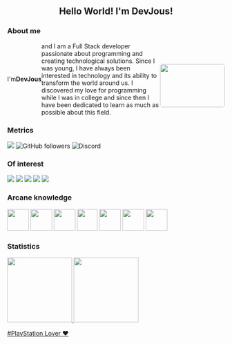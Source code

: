 <!--## Hola, soy <a href="https://github.com/Josix5" target="_blank">Josix</a>!-->
## <center>Hello World! I'm DevJous!</center>


### About me

<p style="display: flex; align-items: center;">
    I'm <b>DevJous</b> and I am a Full Stack developer passionate about programming 
    and creating technological solutions. Since I was young, I have always been interested 
    in technology and its ability to transform the world around us. I discovered my love 
    for programming while I was in college and since then I have been dedicated to learn as
    much as possible about this field.
  <img src="https://raw.githubusercontent.com/gist/vininjr/d29bb07bdadb41e4b0923bc8fa748b1a/raw/88f20c9d749d756be63f22b09f3c4ac570bc5101/programming.gif" style="width:150px; height: 100px; border-radius: 5px; margin-top: 6%">
</p>

### Metrics

![](https://komarev.com/ghpvc/?username=DevJous&color=green)
![GitHub followers](https://img.shields.io/github/followers/DevJous)
![Discord](https://img.shields.io/discord/732624758633529415)

### Of interest

[![](https://img.shields.io/badge/github-lightgray?style=for-the-badge&logo=github)](https://github.com/DevJous)
[![](https://img.shields.io/badge/gitlab-yellow?style=for-the-badge&logo=gitlab)](https://gitlab.com/josix5)
[![](https://img.shields.io/badge/twitter-9cf?style=for-the-badge&logo=twitter)](https://twitter.com/JosixFr)
[![](https://img.shields.io/badge/website-red?style=for-the-badge&logo=webstorm)](about:blank)
[![](https://img.shields.io/badge/linkedin-blue?style=for-the-badge&logo=linkedin)](https://www.linkedin.com/in/jos%C3%A9-franco-b832a9290/)
<!--[![](https://img.shields.io/badge/website-red?style=for-the-badge&logo=webstorm)](https://josix5.github.io)-->

### Arcane knowledge

<p align="left">
  <img src="https://houseofangular.io/wp-content/uploads/2023/11/AngularLogoGradient.png" width="50" height="50"/>
  <img src="https://upload.wikimedia.org/wikipedia/commons/thumb/e/ee/.NET_Core_Logo.svg/2048px-.NET_Core_Logo.svg.png" width="50" height="50"/>
  <img src="https://upload.wikimedia.org/wikipedia/commons/thumb/7/79/Spring_Boot.svg/640px-Spring_Boot.svg.png" width="50" height="50"/>
  <img src="https://static-00.iconduck.com/assets.00/node-js-icon-454x512-nztofx17.png" width="47" height="50"/>
  <img src="https://estuary.dev/static/d02a8d0785a4d9eeddead9dcc720f436/ce562/569dae_Azure_Sql_Server_Logo_Transparent_1_13b0b548d9.png" width="50" height="50"/>
  <img src="https://cdn.iconscout.com/icon/free/png-256/free-mongodb-logo-icon-download-in-svg-png-gif-file-formats--technology-social-media-company-brand-vol-5-pack-logos-icons-3030245.png" width="50" height="50"/>
  <img src="https://wiki.jenkins-ci.org/JENKINS/attachments/2916393/57409617.png" width="50" height="50"/>
</p>

### Statistics
<div align="start" style="display: flex;">
  <a href="https://github.com/devjous">
  <img height="150em" src="https://github-readme-stats.vercel.app/api?username=devjous&show_icons=true&theme=react&include_all_commits=true&count_private=true"/>
  <img height="150em" src="https://github-readme-stats.vercel.app/api/top-langs/?username=devjous&layout=compact&langs_count=7&theme=react"/>
</div>



#PlayStation Lover ❤️
<!--
CREACION DE ICONOGRAFIA A ENLACES

Creación de bloques de colores (escudos/shields): https://shields.io
Lista de todos los iconos simples (Formato SVG Vectorial): https://simpleicons.org/
Lista de iconos simples soportados por GitHub: https://github.com/simple-icons/simple-icons/blob/develop/slugs.md
-->
